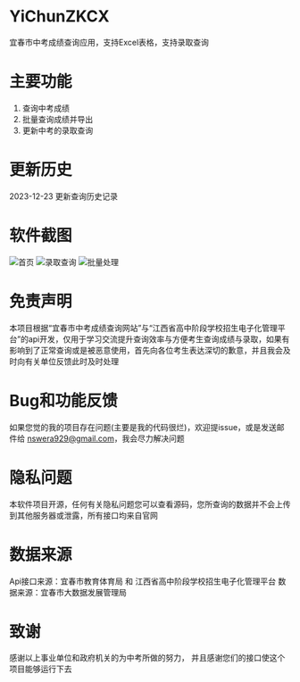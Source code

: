 # YiChunZKCX
宜春市中考成绩查询应用，支持Excel表格，支持录取查询

# 主要功能
1. 查询中考成绩
2. 批量查询成绩并导出
3. 更新中考的录取查询

# 更新历史
2023-12-23 更新查询历史记录

# 软件截图
![首页](image/home.jpg)
![录取查询](image/enroll.jpg)
![批量处理](image/excel.jpg)

# 免责声明
本项目根据“宜春市中考成绩查询网站”与“江西省高中阶段学校招生电子化管理平台”的api开发，仅用于学习交流提升查询效率与方便考生查询成绩与录取，如果有影响到了正常查询或是被恶意使用，首先向各位考生表达深切的歉意，并且我会及时向有关单位反馈此时及时处理

# Bug和功能反馈
如果您觉的我的项目存在问题(主要是我的代码很烂)，欢迎提issue，或是发送邮件给 nswera929@gmail.com，我会尽力解决问题

# 隐私问题
本软件项目开源，任何有关隐私问题您可以查看源码，您所查询的数据并不会上传到其他服务器或泄露，所有接口均来自官网

# 数据来源
Api接口来源：宜春市教育体育局 和 江西省高中阶段学校招生电子化管理平台
数据来源：宜春市大数据发展管理局

# 致谢
感谢以上事业单位和政府机关的为中考所做的努力，
并且感谢您们的接口使这个项目能够运行下去


